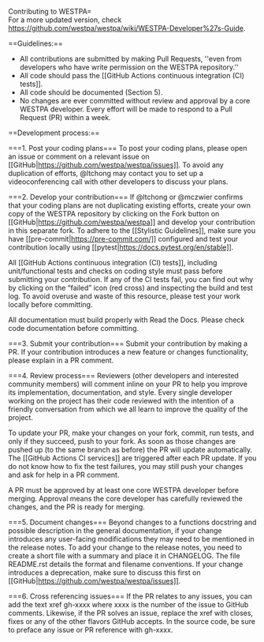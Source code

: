 Contributing to WESTPA=  
For a more updated version, check https://github.com/westpa/westpa/wiki/WESTPA-Developer%27s-Guide.

==Guidelines:==
* All contributions are submitted by making Pull Requests, ''even from developers who have write permission on the WESTPA repository.'' 
* All code should pass the [[GitHub Actions continuous integration (CI) tests]].
* All code should be documented (Section 5).
* No changes are ever committed without review and approval by a core WESTPA developer. Every effort will be made to respond to a Pull Request (PR) within a week. 

==Development process:==

===1. Post your coding plans===
To post your coding plans, please open an issue or comment on a relevant issue on [[GitHub|https://github.com/westpa/westpa/issues]]. To avoid any duplication of efforts, @ltchong may contact you to set up a videoconferencing call with other developers to discuss your plans. 

===2. Develop your contribution===
If @ltchong or @mczwier confirms that your coding plans are not duplicating existing efforts, create your own copy of the WESTPA repository by clicking on the Fork button on [[GitHub|https://github.com/westpa/westpa]] and develop your contribution in this separate fork. To adhere to the [[Stylistic Guidelines]], make sure you have [[pre-commit|https://pre-commit.com/]] configured and test your contribution locally using [[pytest|https://docs.pytest.org/en/stable]].

All [[GitHub Actions continuous integration (CI) tests]], including unit/functional tests and checks on coding style must pass before submitting your contribution. If any of the CI tests fail, you can find out why by clicking on the “failed” icon (red cross) and inspecting the build and test log. To avoid overuse and waste of this resource, please test your work locally before committing.

All documentation must build properly with Read the Docs. Please check code documentation before committing.

===3. Submit your contribution===
Submit your contribution by making a PR. If your contribution introduces a new feature or changes functionality, please explain in a PR comment. 

===4. Review process===
Reviewers (other developers and interested community members) will comment inline on your PR to help you improve its implementation, documentation, and style. Every single developer working on the project has their code reviewed with the intention of a friendly conversation from which we all learn to improve the quality of the project. 

To update your PR, make your changes on your fork, commit, run tests, and only if they succeed, push to your fork. As soon as those changes are pushed up (to the same branch as before) the PR will update automatically. The [[GitHub Actions CI services]] are triggered after each PR update. If you do not know how to fix the test failures, you may still push your changes and ask for help in a PR comment. 

A PR must be approved by at least one core WESTPA developer before merging. Approval means the core developer has carefully reviewed the changes, and the PR is ready for merging.

===5. Document changes===
Beyond changes to a functions docstring and possible description in the general documentation, if your change introduces any user-facing modifications they may need to be mentioned in the release notes. To add your change to the release notes, you need to create a short file with a summary and place it in CHANGELOG. The file README.rst details the format and filename conventions. If your change introduces a deprecation, make sure to discuss this first on [[GitHub|https://github.com/westpa/westpa/issues]].

===6. Cross referencing issues===
If the PR relates to any issues, you can add the text xref gh-xxxx where xxxx is the number of the issue to GitHub comments. Likewise, if the PR solves an issue, replace the xref with closes, fixes or any of the other flavors GitHub accepts. In the source code, be sure to preface any issue or PR reference with gh-xxxx.

